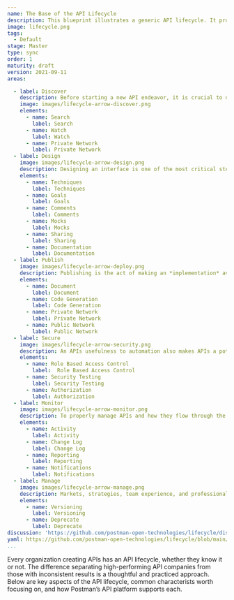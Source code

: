 ```yaml
---
name: The Base of the API Lifecycle
description: This blueprint illustrates a generic API lifecycle. It provides a starting point for subsequent lifecycle variations elsewhere on this site. Depending on your priorities and starting point, you may need to expand this base lifecycle to match your desired situation.
image: lifecycle.png
tags:
  - Default
stage: Master
type: sync
order: 1
maturity: draft
version: 2021-09-11
areas:  

  - label: Discover
    description: Before starting a new API endeavor, it is crucial to discover if the solution to the problem you're trying to solve already exists. Building on already existing functionality brings products and services to market faster. Postman has several elements that make this discovery step easier.
    image: images/lifecycle-arrow-discover.png
    elements:
      - name: Search
        label: Search
      - name: Watch
        label: Watch
      - name: Private Network
        label: Private Network
  - label: Design
    image: images/lifecycle-arrow-design.png
    description: Designing an interface is one of the most critical steps in the API's lifecycle. It involves making decisions on how the interface will look and feel when used. American software engineer Grady Booch calls these decisions "significant", where significance is measured by the cost of change. Once your API has its first user, the cost of changing that interface increases significantly. Applying the appropriate rigor at this stage of the lifecycle will decrease the likelihood that change is necessary later. This includes, but is not limited to, defining performance, functionality, and security expectations.
    elements:
      - name: Techniques
        label: Techniques    
      - name: Goals
        label: Goals   
      - name: Comments
        label: Comments      
      - name: Mocks
        label: Mocks      
      - name: Sharing
        label: Sharing      
      - name: Documentation
        label: Documentation 
  - label: Publish
    image: images/lifecycle-arrow-deploy.png
    description: Publishing is the act of making an *implementation* available that executes a service's interface in an accessible environment. This act requires more than just pushing a deployment to a cloud host. Publishing an API entails communicating documentation and, in some cases, code to the appropriate audience. 
    elements:
      - name: Document
        label: Document      
      - name: Code Generation
        label: Code Generation   
      - name: Private Network
        label: Private Network   
      - name: Public Network
        label: Public Network     
  - label: Secure
    image: images/lifecycle-arrow-security.png
    description: An APIs usefulness to automation also makes APIs a potential target for malicious actors. Ensuring security is accounted for and applied consistently for all APIs produced is a significant step. 
    elements:
      - name: Role Based Access Control
        label:  Role Based Access Control      
      - name: Security Testing
        label: Security Testing      
      - name: Authorization
        label: Authorization 
  - label: Monitor
    image: images/lifecycle-arrow-monitor.png
    description: To properly manage APIs and how they flow through the API lifecycle, it is vital to have accurate and up-to-date information. Postman provides several valuable elements to track APIs across the platform.
    elements:
      - name: Activity
        label: Activity  
      - name: Change Log
        label: Change Log  
      - name: Reporting
        label: Reporting  
      - name: Notifications
        label: Notifications                          
  - label: Manage
    image: images/lifecycle-arrow-manage.png
    description: Markets, strategies, team experience, and professional expectations change. So too, do APIs. However, changing an interface is no trivial task, given the number of integrations depending on it. Learning to prioritize and schedule changes to minimize the negative impacts is a skill. Thankfully, Postman includes elements to navigate through this step of growing importance.
    elements:
      - name: Versioning
        label: Versioning
      - name: Deprecate
        label: Deprecate         
discussion: 'https://github.com/postman-open-technologies/lifecycle/discussions/27'
yaml: https://github.com/postman-open-technologies/lifecycle/blob/main/_blueprints/base.md
...
```

<p>Every organization creating APIs has an API lifecycle, whether they know it or not. The difference separating high-performing API companies from those with inconsistent results is a thoughtful and practiced approach. Below are key aspects of the API lifecycle, common characterists worth focusing on, and how Postman’s API platform supports each. </p>

